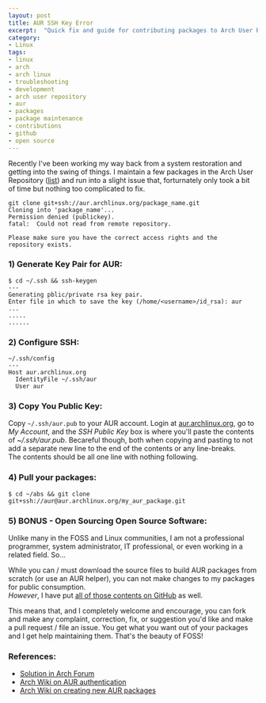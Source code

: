 ```yaml
---
layout: post
title: AUR SSH Key Error
excerpt:  "Quick fix and guide for contributing packages to Arch User Repository"
category:
- Linux
tags:
- linux
- arch
- arch linux
- troubleshooting
- development
- arch user repository
- aur
- packages
- package maintenance
- contributions
- github
- open source
---
```


Recently I've been working my way back from a system 
restoration and getting into the swing of things.  I 
maintain a few packages in the Arch User Repository 
([list](https://aur.archlinux.org/packages/?O=0&SeB=m&K=gtbjj&outdated=&SB=n&SO=a&PP=50&do_Search=Go)) 
and run into a slight issue that, forturnately only took a 
bit of time but nothing too complicated to fix.


```
git clone git+ssh://aur.archlinux.org/package_name.git
Cloning into 'package_name'...
Permission denied (publickey).
fatal:  Could not read from remote repository.

Please make sure you have the correct access rights and the 
repository exists.
```

### 1) Generate  Key Pair for AUR:

```
$ cd ~/.ssh && ssh-keygen
---
Generating pblic/private rsa key pair.
Enter file in which to save the key (/home/<username>/id_rsa): aur
...
.....
......
```

### 2) Configure SSH:

```
~/.ssh/config
---
Host aur.archlinux.org
  IdentityFile ~/.ssh/aur
  User aur
```

### 3) Copy You Public Key:
Copy ```~/.ssh/aur.pub``` to your AUR account.  Login at 
[aur.archlinux.org](aur.archlinux.org), 
go to *My Account*, and the *SSH Public Key* box is where 
you'll paste the contents of *~/.ssh/aur.pub*.  Becareful 
though, both when copying and pasting to not add a separate 
new line to the end of the contents or any line-breaks.  
The contents should be all one line with nothing following.

### 4) Pull your packages:

```
$ cd ~/abs && git clone 
git+ssh://aur@aur.archlinux.org/my_aur_package.git
```

### 5) BONUS - Open Sourcing Open Source Software:

Unlike many in the FOSS and Linux communities, I am not a 
professional programmer, system administrator, IT 
professional, or even working in a related field. So...

While you can / must download the source files to build AUR 
packages from scratch (or use an AUR helper), you can not 
make changes to my packages for public consumption.  
*However*, I have put [all of those contents on 
GitHub](https://github.com/savagezen/pkgbuild) as well.  

This means that, and I completely welcome and encourage, you can 
fork and make any complaint, correction, fix, or suggestion 
you'd like and make a pull request / file an issue.  You 
get what you want out of your packages and I get help 
maintaining them.  That's the beauty of FOSS!


### References:
- [Solution in Arch Forum](https://bbs.archlinux.org/viewtopic.php?id=191629)
- [Arch Wiki on AUR authentication](https://wiki.archlinux.org/index.php/Arch_User_Repository#Authentication)
- [Arch Wiki on creating new AUR packages](https://wiki.archlinux.org/index.php/Arch_User_Repository#Creating_a_new_package)
